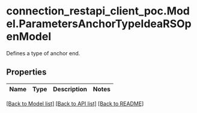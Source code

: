 # connection_restapi_client_poc.Model.ParametersAnchorTypeIdeaRSOpenModel
Defines a type of anchor end.

## Properties

Name | Type | Description | Notes
------------ | ------------- | ------------- | -------------

[[Back to Model list]](../README.md#documentation-for-models) [[Back to API list]](../README.md#documentation-for-api-endpoints) [[Back to README]](../README.md)

